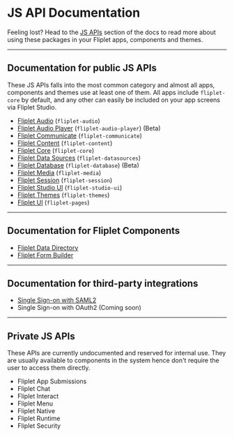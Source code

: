 # JS API Documentation

Feeling lost? Head to the [JS APIs](JS-APIs.md) section of the docs to read more about using these packages in your Fliplet apps, components and themes.

---

## Documentation for public JS APIs

These JS APIs falls into the most common category and almost all apps, components and themes use at least one of them. All apps include `fliplet-core` by default, and any other can easily be included on your app screens via Fliplet Studio.

- [Fliplet Audio](API/fliplet-audio.md) (`fliplet-audio`)
- [Fliplet Audio Player](API/fliplet-audio-player.md) (`fliplet-audio-player`) (Beta)
- [Fliplet Communicate](API/fliplet-communicate.md) (`fliplet-communicate`)
- [Fliplet Content](API/fliplet-content.md) (`fliplet-content`)
- [Fliplet Core](API/fliplet-core.md) (`fliplet-core`)
- [Fliplet Data Sources](API/fliplet-datasources.md) (`fliplet-datasources`)
- [Fliplet Database](API/fliplet-database.md) (`fliplet-database`) (Beta)
- [Fliplet Media](API/fliplet-media.md) (`fliplet-media`)
- [Fliplet Session](API/fliplet-session.md) (`fliplet-session`)
- [Fliplet Studio UI](UI-guidelines-interface.md) (`fliplet-studio-ui`)
- [Fliplet Themes](API/fliplet-themes.md) (`fliplet-themes`)
- [Fliplet UI](API/fliplet-ui.md) (`fliplet-pages`)

---

## Documentation for Fliplet Components

- [Fliplet Data Directory](API/components/data-directory.md)
- [Fliplet Form Builder](API/components/form-builder.md)

---

## Documentation for third-party integrations

- [Single Sign-on with SAML2](API/integrations/sso-saml2.md)
- Single Sign-on with OAuth2 (Coming soon)

---

## Private JS APIs

These APIs are currently undocumented and reserved for internal use. They are usually available to components in the system hence don't require the user to access them directly.

- Fliplet App Submissions
- Fliplet Chat
- Fliplet Interact
- Fliplet Menu
- Fliplet Native
- Fliplet Runtime
- Fliplet Security